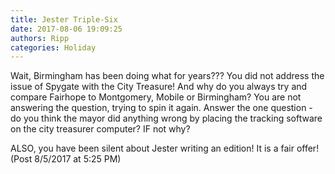 ```yaml
---
title: Jester Triple-Six
date: 2017-08-06 19:09:25
authors: Ripp
categories: Holiday
---
```


 Wait, Birmingham has been doing what for years??? You did not address the issue of Spygate with the City Treasure! And why do you always try and compare Fairhope to Montgomery, Mobile or Birmingham? You are not answering the question, trying to spin it again. Answer the one question - do you think the mayor did anything wrong by placing the tracking software on the city treasurer computer? IF not why?

ALSO, you have been silent about Jester writing an edition! It is a fair offer! (Post 8/5/2017 at 5:25 PM)